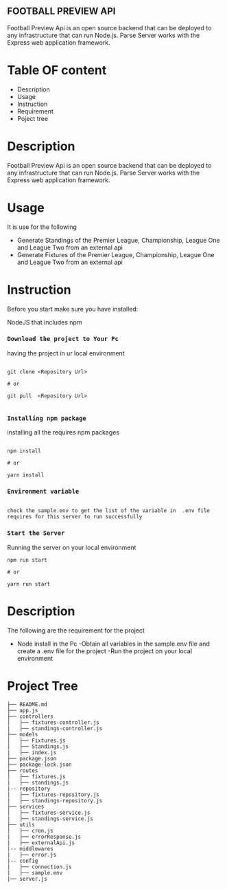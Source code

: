 ## FOOTBALL PREVIEW API

Football Preview  Api is an open source backend that can be deployed to any infrastructure that can run Node.js. Parse Server works with the Express web application framework.

# Table OF content

- Description
- Usage
- Instruction
- Requirement
- Poject tree

# Description

Football Preview  Api is an open source backend that can be deployed to any infrastructure that can run Node.js. Parse Server works with the Express web application framework.

# Usage

It is use for the following

- Generate Standings of the Premier League, Championship, League One and League Two from an external api
- Generate Fixtures of the Premier League, Championship, League One and League Two from an external api

# Instruction

Before you start make sure you have installed:

NodeJS that includes npm

### `Download the project to Your Pc`

having the project in ur local environment

```

git clone <Repository Url>

# or

git pull  <Repository Url>


```

### `Installing npm package`

installing all the requires npm packages

```

npm install

# or

yarn install

```

### `Environment variable`

```

check the sample.env to get the list of the variable in  .env file
requires for this server to run successfully

```

### `Start the Server`

Running the server on your local environment

```
npm run start

# or

yarn run start

```

# Description

The following are the requirement for the project

- Node install in the Pc
-Obtain all variables in the sample.env file and create a .env file
for the project
-Run the project on your local environment


# Project Tree

```
├── README.md
├── app.js
├── controllers
│   ├── fixtures-controller.js
|   ├── standings-controller.js
├── models
│   ├── Fixtures.js
|   ├── Standings.js
|   ├── index.js
├── package.json
├── package-lock.json
├── routes
│   ├── fixtures.js
|   ├── standings.js
|-- repository
|   ├── fixtures-repository.js
|   ├── standings-repository.js
├── services
│   ├── fixtures-service.js
|   ├── standings-service.js
├── utils
│   ├── cron.js
|   ├── errorResponse.js
|   ├── externalApi.js
|-- middlewares
|   ├── error.js
|-- config
|   ├── connection.js
|   ├── sample.env
|── server.js
